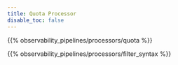 ```yaml
---
title: Quota Processor
disable_toc: false
---
```


{{% observability_pipelines/processors/quota %}}

{{% observability_pipelines/processors/filter_syntax %}}